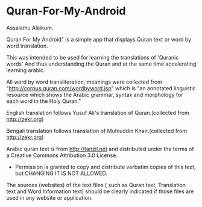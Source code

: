 # Quran-For-My-Android
Assalamu Alaikum.

Quran For My Android" is a simple app that displays Quran text or word by word translation.

This was intended to be used for learning the translations of 'Quranic words' And thus understanding the Quran and at the same time accelerating learning arabic.

All word by word transliteration, meanings were collected from "http://corpus.quran.com/wordbyword.jsp" which is "an annotated linguistic resource which shows the Arabic grammar, syntax and morphology for each word in the Holy Quran."

English translation follows Yusuf Ali's translation of Quran.(collected from http://zekr.org)

Bengali translation follows translation of Muhiuddin Khan.(collected from http://zekr.org)

Arabic quran text is from http://tanzil.net and distributed under the terms of a Creative Commons Attribution 3.0 License.
- Permission is granted to copy and distribute verbatim copies of this text, but CHANGING IT IS NOT ALLOWED.

The sources (websites) of the text files ( such as Quran text, Translation text and Word Information text) should be clearly indicated if those files are used in any website or application.
